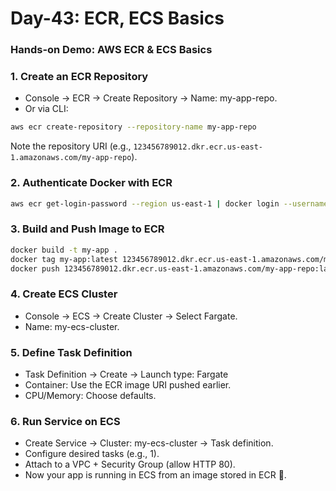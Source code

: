# Day-43: ECR, ECS Basics

### Hands-on Demo: AWS ECR & ECS Basics
### 1. Create an ECR Repository
 - Console → ECR → Create Repository → Name: my-app-repo.
 - Or via CLI:
```sh
aws ecr create-repository --repository-name my-app-repo
```
Note the repository URI (e.g., ```123456789012.dkr.ecr.us-east-1.amazonaws.com/my-app-repo```).

### 2. Authenticate Docker with ECR
```sh
aws ecr get-login-password --region us-east-1 | docker login --username AWS --password-stdin 123456789012.dkr.ecr.us-east-1.amazonaws.com
```

### 3. Build and Push Image to ECR
```sh
docker build -t my-app .
docker tag my-app:latest 123456789012.dkr.ecr.us-east-1.amazonaws.com/my-app-repo:latest
docker push 123456789012.dkr.ecr.us-east-1.amazonaws.com/my-app-repo:latest
```

### 4. Create ECS Cluster
 - Console → ECS → Create Cluster → Select Fargate.
 - Name: my-ecs-cluster.

### 5. Define Task Definition
 - Task Definition → Create → Launch type: Fargate
 - Container: Use the ECR image URI pushed earlier.
 - CPU/Memory: Choose defaults.

### 6. Run Service on ECS
 - Create Service → Cluster: my-ecs-cluster → Task definition.
 - Configure desired tasks (e.g., 1).
 - Attach to a VPC + Security Group (allow HTTP 80).
 - Now your app is running in ECS from an image stored in ECR 🚀.
